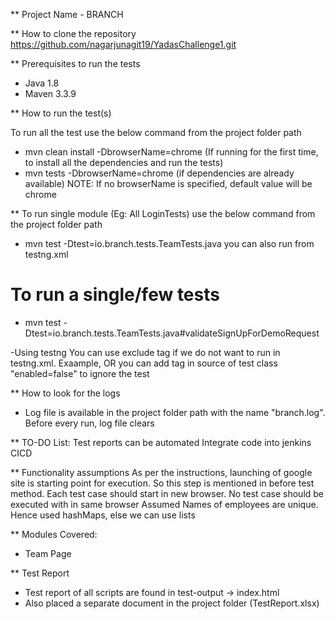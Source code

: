 ** Project Name - BRANCH

** How to clone the repository
https://github.com/nagarjunagit19/YadasChallenge1.git

** Prerequisites to run the tests
 - Java 1.8
 - Maven 3.3.9

** How to run the test(s)

 To run all the test use the below command from the project folder path
 - mvn clean install -DbrowserName=chrome (If running for the first time, to install all the dependencies and run the tests)
 - mvn tests -DbrowserName=chrome (if dependencies are already available)
 NOTE: If no browserName is specified, default value will be chrome
 
** To run single module (Eg: All LoginTests) use the below command from the project folder path
 - mvn test -Dtest=io.branch.tests.TeamTests.java
you can also run from testng.xml 
 
 # To run a single/few tests
 - mvn test -Dtest=io.branch.tests.TeamTests.java#validateSignUpForDemoRequest

-Using testng
You can use exclude tag if we do not want to run in testng.xml. Exaample,  <exclude name="testMethodName" />
OR you can add tag in source of test class "enabled=false" to ignore the test
 
** How to look for the logs
 - Log file is available in the project folder path with the name "branch.log". Before every run, log file clears

** TO-DO List:
   Test reports can be automated
   Integrate code into jenkins CICD

** Functionality assumptions
	As per the instructions, launching of google site is starting point for execution. So this 	step is mentioned in before test method. 
 	Each test case should start in new browser. No test case should be executed with in same browser
 Assumed Names of employees are unique. Hence used hashMaps, else we can use lists


** Modules Covered:
 - Team Page

** Test Report 
 - Test report of all scripts are found in test-output -> index.html
 - Also placed a separate document in the project folder (TestReport.xlsx)

